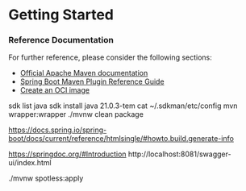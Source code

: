 # Getting Started

### Reference Documentation
For further reference, please consider the following sections:

* [Official Apache Maven documentation](https://maven.apache.org/guides/index.html)
* [Spring Boot Maven Plugin Reference Guide](https://docs.spring.io/spring-boot/docs/3.2.5/maven-plugin/reference/html/)
* [Create an OCI image](https://docs.spring.io/spring-boot/docs/3.2.5/maven-plugin/reference/html/#build-image)

sdk list java
sdk install java 21.0.3-tem
cat ~/.sdkman/etc/config
mvn wrapper:wrapper
./mvnw clean package

https://docs.spring.io/spring-boot/docs/current/reference/htmlsingle/#howto.build.generate-info


https://springdoc.org/#Introduction
http://localhost:8081/swagger-ui/index.html

./mvnw spotless:apply